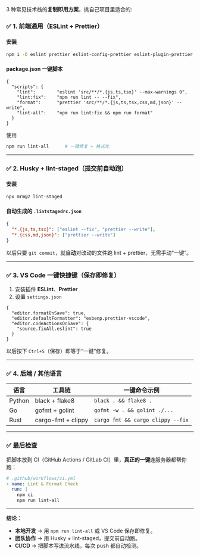  3 种常见技术栈的**复制即用方案**，挑自己项目里适合的:


### ✅ 1. 前端通用（ESLint + Prettier）
#### 安装
```bash
npm i -D eslint prettier eslint-config-prettier eslint-plugin-prettier
```

#### package.json 一键脚本
```jsonc
{
  "scripts": {
    "lint":        "eslint 'src/**/*.{js,ts,tsx}' --max-warnings 0",
    "lint:fix":    "npm run lint -- --fix",
    "format":      "prettier 'src/**/*.{js,ts,tsx,css,md,json}' --write",
    "lint-all":    "npm run lint:fix && npm run format"
  }
}
```
使用  
```bash
npm run lint-all      # 一键修复 + 格式化
```

---

### ✅ 2. Husky + lint-staged（提交前自动跑）
#### 安装
```bash
npx mrm@2 lint-staged
```
#### 自动生成的 `.lintstagedrc.json`
```json
{
  "*.{js,ts,tsx}": ["eslint --fix", "prettier --write"],
  "*.{css,md,json}": ["prettier --write"]
}
```
以后只要 `git commit`，就**自动**对改动的文件跑 lint + prettier，无需手动“一键”。

---

### ✅ 3. VS Code 一键快捷键（保存即修复）
1. 安装插件 **ESLint**、**Prettier**  
2. 设置 `settings.json`
```jsonc
{
  "editor.formatOnSave": true,
  "editor.defaultFormatter": "esbenp.prettier-vscode",
  "editor.codeActionsOnSave": {
    "source.fixAll.eslint": true
  }
}
```
以后按下 `Ctrl+S`（保存）即等于“一键”修复。

---

### ✅ 4. 后端 / 其他语言
| 语言     | 工具链          | 一键命令示例                         |
|----------|-----------------|--------------------------------------|
| Python   | black + flake8  | `black . && flake8 .`                |
| Go       | gofmt + golint  | `gofmt -w . && golint ./...`         |
| Rust     | cargo-fmt + clippy | `cargo fmt && cargo clippy --fix` |

---

### ✅ 最后检查
把脚本放到 CI（GitHub Actions / GitLab CI）里，**真正的一键**连服务器都帮你跑：
```yaml
# .github/workflows/ci.yml
- name: Lint & Format Check
  run: |
    npm ci
    npm run lint-all
```

---

**结论**：  
- **本地开发** → 用 `npm run lint-all` 或 VS Code 保存即修复。  
- **团队协作** → 用 Husky + lint-staged，提交前自动跑。  
- **CI/CD** → 把脚本写进流水线，每次 push 都自动检测。